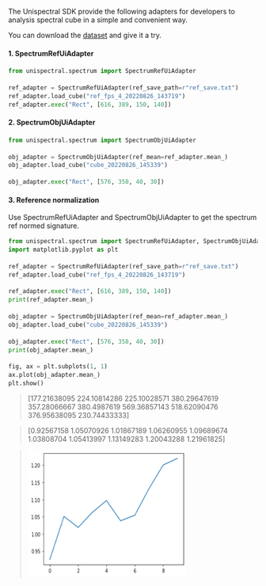 The Unispectral SDK provide the following adapters for developers to analysis spectral cube in a simple and convenient way.

You can download the [dataset](https://github.com/Unispectral-SW/monarch-preprocess-app-docs/releases/download/unispectral_sdk_v1.0.0/SDK_dataset.zip) and give it a try.

#### 1. SpectrumRefUiAdapter

```python
from unispectral.spectrum import SpectrumRefUiAdapter

ref_adapter = SpectrumRefUiAdapter(ref_save_path=r"ref_save.txt")
ref_adapter.load_cube("ref_fps_4_20220826_143719")
ref_adapter.exec("Rect", [616, 389, 150, 140])

```


#### 2. SpectrumObjUiAdapter

```python
from unispectral.spectrum import SpectrumObjUiAdapter

obj_adapter = SpectrumObjUiAdapter(ref_mean=ref_adapter.mean_)
obj_adapter.load_cube("cube_20220826_145339")

obj_adapter.exec("Rect", [576, 358, 40, 30])

```

#### 3. Reference normalization
Use SpectrumRefUiAdapter and SpectrumObjUiAdapter to get the spectrum ref normed signature.

```python
from unispectral.spectrum import SpectrumRefUiAdapter, SpectrumObjUiAdapter
import matplotlib.pyplot as plt

ref_adapter = SpectrumRefUiAdapter(ref_save_path=r"ref_save.txt")
ref_adapter.load_cube("ref_fps_4_20220826_143719")

ref_adapter.exec("Rect", [616, 389, 150, 140])
print(ref_adapter.mean_)

obj_adapter = SpectrumObjUiAdapter(ref_mean=ref_adapter.mean_)
obj_adapter.load_cube("cube_20220826_145339")

obj_adapter.exec("Rect", [576, 358, 40, 30])
print(obj_adapter.mean_)

fig, ax = plt.subplots(1, 1)
ax.plot(obj_adapter.mean_)
plt.show()
```

> [177.21638095 224.10814286 225.10028571 380.29647619 357.28066667
 380.4987619  569.36857143 518.62090476 376.95638095 230.74433333]

>[0.92567158 1.05070926 1.01867189 1.06260955 1.09689674 1.03808704
 1.05413997 1.13149283 1.20043288 1.21961825]

> <img src="https://github.com/Unispectral-SW/monarch-preprocess-app-docs/blob/main/docs/images/199899940-c0b9dc76-80d5-41db-9b28-61c4be745a19.png?raw=true" width="320" height="256">
